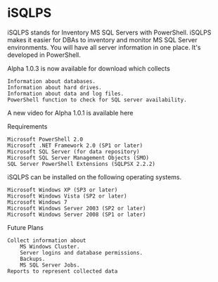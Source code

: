 # iSQLPS
iSQLPS stands for Inventory MS SQL Servers with PowerShell. iSQLPS makes it easier for DBAs to inventory and monitor MS SQL Server environments. You will have all server information in one place. It's developed in PowerShell. 


Alpha 1.0.3 is now available for download which collects

    Information about databases.
    Information about hard drives.
    Information about data and log files.
    PowerShell function to check for SQL server availability.

 
A new video for Alpha 1.0.1 is available here
 
Requirements

    Microsoft PowerShell 2.0
    Microsoft .NET Framework 2.0 (SP1 or later)
    Microsoft SQL Server (for data repository)
    Microsoft SQL Server Management Objects (SMO)
    SQL Server PowerShell Extensions (SQLPSX 2.2.2)

iSQLPS can be installed on the following operating systems.

    Microsoft Windows XP (SP3 or later)
    Microsoft Windows Vista (SP2 or later)
    Microsoft Windows 7
    Microsoft Windows Server 2003 (SP2 or later)
    Microsoft Windows Server 2008 (SP1 or later)

 

Future Plans 

    Collect information about
        MS Windows Cluster.
        Server logins and database permissions.
        Backups.
        MS SQL Server Jobs.
    Reports to represent collected data
